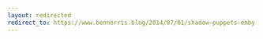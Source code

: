 ```yaml
---
layout: redirected
redirect_to: https://www.bennorris.blog/2014/07/01/shadow-puppets-emby.html
---
```

